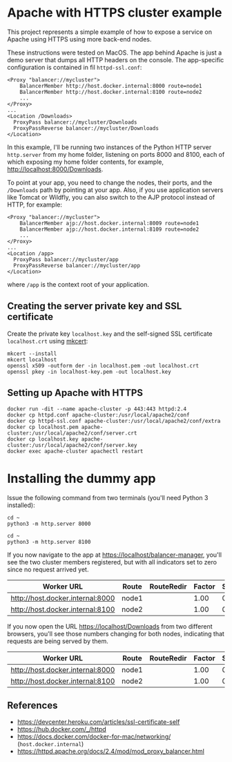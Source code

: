 Apache with HTTPS cluster example
===

This project represents a simple example of how to expose a service on Apache using HTTPS using more back-end nodes.

These instructions were tested on MacOS. The app behind Apache is just a demo server that dumps all HTTP headers
on the console. The app-specific configuration is contained in fil `httpd-ssl.conf`:
```
<Proxy "balancer://mycluster">
    BalancerMember http://host.docker.internal:8000 route=node1
    BalancerMember http://host.docker.internal:8100 route=node2
    ...
</Proxy>
...
<Location /Downloads>
  ProxyPass balancer://mycluster/Downloads
  ProxyPassReverse balancer://mycluster/Downloads
</Location>
```

In this example, I'll be running two instances of the Python HTTP server `http.server` from my home folder, listening
on ports 8000 and 8100, each of which exposing my home folder contents, for example, <http://localhost:8000/Downloads>.

To point at your app, you need to change the nodes, their ports, and the `/Downloads` path by pointing at your app.
Also, if you use application servers like Tomcat or Wildfly, you can also switch to the AJP protocol instead of HTTP,
for example:
```
<Proxy "balancer://mycluster">
    BalancerMember ajp://host.docker.internal:8009 route=node1
    BalancerMember ajp://host.docker.internal:8109 route=node2
    ...
</Proxy>
...
<Location /app>
  ProxyPass balancer://mycluster/app
  ProxyPassReverse balancer://mycluster/app
</Location>
```

where `/app` is the context root of your application.

## Creating the server private key and SSL certificate

Create the private key `localhost.key` and the self-signed SSL certificate `localhost.crt` using
[mkcert](https://github.com/FiloSottile/mkcert):
```
mkcert --install
mkcert localhost
openssl x509 -outform der -in localhost.pem -out localhost.crt
openssl pkey -in localhost-key.pem -out localhost.key
```

## Setting up Apache with HTTPS

```
docker run -dit --name apache-cluster -p 443:443 httpd:2.4
docker cp httpd.conf apache-cluster:/usr/local/apache2/conf
docker cp httpd-ssl.conf apache-cluster:/usr/local/apache2/conf/extra
docker cp localhost.pem apache-cluster:/usr/local/apache2/conf/server.crt
docker cp localhost.key apache-cluster:/usr/local/apache2/conf/server.key
docker exec apache-cluster apachectl restart
```

# Installing the dummy app

Issue the following command from two terminals (you'll need Python 3 installed):
```
cd ~
python3 -m http.server 8000
```
```
cd ~
python3 -m http.server 8100
```

If you now navigate to the app at <https://localhost/balancer-manager>, you'll see the two cluster members registered,
but with all indicators set to zero since no request arrived yet.

Worker URL                       | Route | RouteRedir | Factor | Set | Status  | Elected | Busy | Load | To | From
-------------------------------- | ----- | ---------- | ------ | --- | ------- | ------- | ---- | ---- | -- | ----
http://host.docker.internal:8000 | node1 |            | 1.00   | 0   | Init Ok | 0       | 0    | 0    | 0  | 0
http://host.docker.internal:8100 | node2 |            | 1.00   | 0   | Init Ok | 0       | 0    | 0    | 0  | 0

If you now open the URL <https://localhost/Downloads> from two different browsers, you'll see those numbers changing for both
nodes, indicating that requests are being served by them.

Worker URL                       | Route | RouteRedir | Factor | Set | Status  | Elected | Busy | Load | To   | From
-------------------------------- | ----- | ---------- | ------ | --- | ------- | ------- | ---- | ---- | --   | ----
http://host.docker.internal:8000 | node1 |            | 1.00   | 0   | Init Ok | 1       | 0    | 0    | 523  | 420
http://host.docker.internal:8100 | node2 |            | 1.00   | 0   | Init Ok | 1       | 0    | 0    | 531  | 420

## References

* <https://devcenter.heroku.com/articles/ssl-certificate-self>
* <https://hub.docker.com/_/httpd>
* <https://docs.docker.com/docker-for-mac/networking/> (`host.docker.internal`)
* https://httpd.apache.org/docs/2.4/mod/mod_proxy_balancer.html

